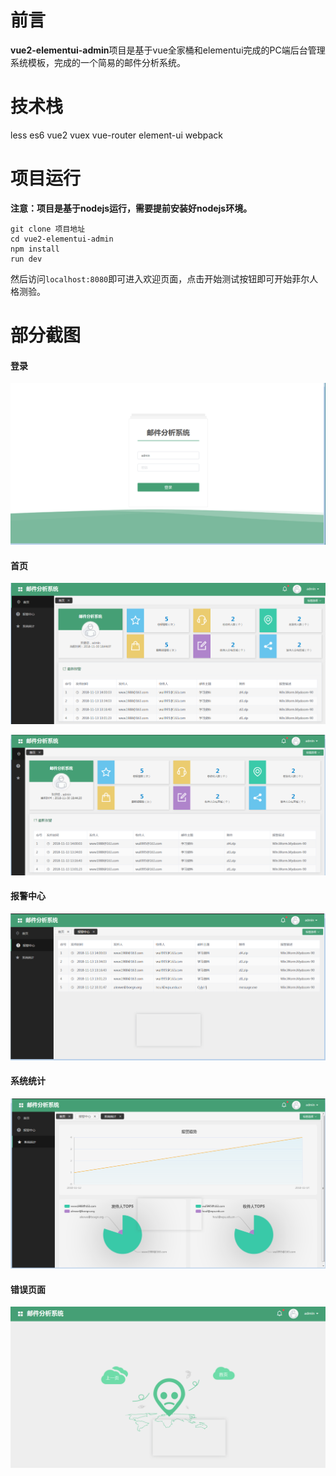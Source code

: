 # 前言
**vue2-elementui-admin**项目是基于vue全家桶和elementui完成的PC端后台管理系统模板，完成的一个简易的邮件分析系统。
# 技术栈
less es6 vue2 vuex vue-router element-ui webpack
# 项目运行
**注意：项目是基于nodejs运行，需要提前安装好nodejs环境。**

```
git clone 项目地址
cd vue2-elementui-admin
npm install
run dev
```
然后访问```localhost:8080```即可进入欢迎页面，点击开始测试按钮即可开始菲尔人格测验。
# 部分截图
#### 登录
![img1](https://github.com/nut77/vue2-elementui-admin/blob/1.0.0/screenshots/1.png)
#### 首页
![img2](https://github.com/nut77/vue2-elementui-admin/blob/1.0.0/screenshots/2.png)

![img3](https://github.com/nut77/vue2-elementui-admin/blob/1.0.0/screenshots/3.png)
#### 报警中心
![img4](https://github.com/nut77/vue2-elementui-admin/blob/1.0.0/screenshots/4.png)
#### 系统统计
![img5](https://github.com/nut77/vue2-elementui-admin/blob/1.0.0/screenshots/5.png)
#### 错误页面
![img6](https://github.com/nut77/vue2-elementui-admin/blob/1.0.0/screenshots/6.png)

